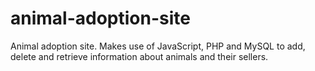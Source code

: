 # animal-adoption-site
Animal adoption site. Makes use of JavaScript, PHP and MySQL to add, delete and retrieve information about animals and their sellers.
